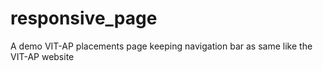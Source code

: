 # responsive_page
 A demo VIT-AP placements page keeping navigation bar as same like the VIT-AP website
